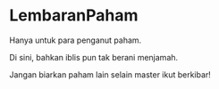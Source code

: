# LembaranPaham
Hanya untuk para penganut paham.

Di sini, bahkan iblis pun tak berani menjamah.

Jangan biarkan paham lain selain master ikut berkibar!
